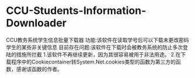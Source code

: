 # CCU-Students-Information-Downloader
CCU教务系统学生信息批量下载器
功能:该软件在读取学号后可以下载未更改密码学生的某些非关键信息
目前存在问题:该软件在下载时会被教务系统的防止多次登陆的措施所拦截
1.该软件不再继续更新，因为其很容易被用于非法用途。
2.在下载程序中的Cookiecontainer转System.Net.cookies类型的函数为第三方的函数，感谢该函数的作者。

